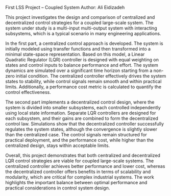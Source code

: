 First LSS Project – Coupled System
Author: Ali Eidizadeh 

This project investigates the design and comparison of centralized and decentralized control strategies for a coupled large-scale system. The system under study is a multi-input multi-output system with interacting subsystems, which is a typical scenario in many engineering applications.

In the first part, a centralized control approach is developed. The system is initially modeled using transfer functions and then transformed into a minimal state-space representation. Based on this model, a Linear Quadratic Regulator (LQR) controller is designed with equal weighting on states and control inputs to balance performance and effort. The system dynamics are simulated over a significant time horizon starting from a non-zero initial condition. The centralized controller effectively drives the system states to stability, while control signals remain smooth and within practical limits. Additionally, a performance cost metric is calculated to quantify the control effectiveness.

The second part implements a decentralized control design, where the system is divided into smaller subsystems, each controlled independently using local state information. Separate LQR controllers are designed for each subsystem, and their gains are combined to form the decentralized control law. Simulations show that the decentralized controller successfully regulates the system states, although the convergence is slightly slower than the centralized case. The control signals remain structured for practical deployment, and the performance cost, while higher than the centralized design, stays within acceptable limits.

Overall, this project demonstrates that both centralized and decentralized LQR control strategies are viable for coupled large-scale systems. The centralized controller achieves better performance and lower cost, whereas the decentralized controller offers benefits in terms of scalability and modularity, which are critical for complex industrial systems. The work highlights the important balance between optimal performance and practical considerations in control system design.